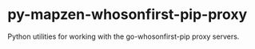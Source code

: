 # py-mapzen-whosonfirst-pip-proxy

Python utilities for working with the go-whosonfirst-pip proxy servers.